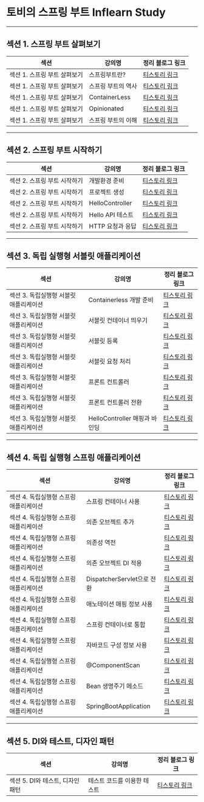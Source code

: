 
# 토비의 스프링 부트 Inflearn Study

---

## 섹션 1. 스프링 부트 살펴보기
| 섹션                 | 강의명           | 정리 블로그 링크                                       |
|--------------------|---------------|-------------------------------------------------|
| 섹션 1. 스프링 부트 살펴보기  | 스프링부트란?        | [티스토리 링크](https://include-hoany.tistory.com/11) |
| 섹션 1. 스프링 부트 살펴보기  | 스프링 부트의 역사     | [티스토리 링크](https://include-hoany.tistory.com/12) |
| 섹션 1. 스프링 부트 살펴보기  | ContainerLess  | [티스토리 링크](https://include-hoany.tistory.com/13) |
| 섹션 1. 스프링 부트 살펴보기  | Opinionated    | [티스토리 링크](https://include-hoany.tistory.com/14) |
| 섹션 1. 스프링 부트 살펴보기| 스프링 부트의 이해     | [티스토리 링크](https://include-hoany.tistory.com/15) |

---

## 섹션 2. 스프링 부트 시작하기
| 섹션                | 강의명             | 정리 블로그 링크                                       |
|-------------------|-----------------|-------------------------------------------------|
| 섹션 2. 스프링 부트 시작하기 | 개발환경 준비         | [티스토리 링크](https://include-hoany.tistory.com/16) |
| 섹션 2. 스프링 부트 시작하기 | 프로젝트 생성         | [티스토리 링크](https://include-hoany.tistory.com/17) |
| 섹션 2. 스프링 부트 시작하기 | HelloController | [티스토리 링크](https://include-hoany.tistory.com/18) |
| 섹션 2. 스프링 부트 시작하기 | Hello API 테스트   | [티스토리 링크](https://include-hoany.tistory.com/19) |
| 섹션 2. 스프링 부트 시작하기 | HTTP 요청과 응답     | [티스토리 링크](https://include-hoany.tistory.com/20) |

---

## 섹션 3. 독립 실행형 서블릿 애플리케이션
| 섹션                       | 강의명                     | 정리 블로그 링크                                       |
|--------------------------|-------------------------|-------------------------------------------------|
| 섹션 3. 독립실행형 서블릿 애플리케이션   | Containerless 개발 준비     | [티스토리 링크](https://include-hoany.tistory.com/21) |
| 섹션 3. 독립실행형 서블릿 애플리케이션   | 서블릿 컨테이너 띄우기            | [티스토리 링크](https://include-hoany.tistory.com/22) |
| 섹션 3. 독립실행형 서블릿 애플리케이션   | 서블릿 등록                  | [티스토리 링크](https://include-hoany.tistory.com/23) |
| 섹션 3. 독립실행형 서블릿 애플리케이션   | 서블릿 요청 처리               | [티스토리 링크](https://include-hoany.tistory.com/24) |
| 섹션 3. 독립실행형 서블릿 애플리케이션   | 프론트 컨트롤러                | [티스토리 링크](https://include-hoany.tistory.com/25) |
| 섹션 3. 독립실행형 서블릿 애플리케이션   | 프론트 컨트롤러 전환             | [티스토리 링크](https://include-hoany.tistory.com/26) |
| 섹션 3. 독립실행형 서블릿 애플리케이션   | HelloController 매핑과 바인딩 | [티스토리 링크](https://include-hoany.tistory.com/27) |

---

## 섹션 4. 독립 실행형 스프링 애플리케이션
| 섹션                     | 강의명                    | 정리 블로그 링크                                       |
|------------------------|------------------------|-------------------------------------------------|
| 섹션 4. 독립실행형 스프링 애플리케이션 | 스프링 컨테이너 사용            | [티스토리 링크](https://include-hoany.tistory.com/28) |
| 섹션 4. 독립실행형 스프링 애플리케이션 | 의존 오브젝트 추가             | [티스토리 링크](https://include-hoany.tistory.com/29) |
| 섹션 4. 독립실행형 스프링 애플리케이션 | 의존성 역전                 | [티스토리 링크](https://include-hoany.tistory.com/30) |
| 섹션 4. 독립실행형 스프링 애플리케이션 | 의존 오브젝트 DI 적용          | [티스토리 링크](https://include-hoany.tistory.com/31) |
| 섹션 4. 독립실행형 스프링 애플리케이션 | DispatcherServlet으로 전환 | [티스토리 링크](https://include-hoany.tistory.com/32) |
| 섹션 4. 독립실행형 스프링 애플리케이션 | 애노테이션 매핑 정보 사용         | [티스토리 링크](https://include-hoany.tistory.com/33) |
| 섹션 4. 독립실행형 스프링 애플리케이션 | 스프링 컨테이너로 통합           | [티스토리 링크](https://include-hoany.tistory.com/34) |
| 섹션 4. 독립실행형 스프링 애플리케이션 | 자바코드 구성 정보 사용          | [티스토리 링크](https://include-hoany.tistory.com/35) |
| 섹션 4. 독립실행형 스프링 애플리케이션 | @ComponentScan         | [티스토리 링크](https://include-hoany.tistory.com/36) |
| 섹션 4. 독립실행형 스프링 애플리케이션 | Bean 생명주기 메소드          | [티스토리 링크](https://include-hoany.tistory.com/37) |
| 섹션 4. 독립실행형 스프링 애플리케이션 | SpringBootApplication  | [티스토리 링크](https://include-hoany.tistory.com/38) |

---

## 섹션 5. DI와 테스트, 디자인 패턴
| 섹션                     | 강의명                    | 정리 블로그 링크                                       |
|------------------------|------------------------|-------------------------------------------------|
| 섹션 5. DI와 테스트, 디자인 패턴  | 테스트 코드를 이용한 테스트        | [티스토리 링크](https://include-hoany.tistory.com/40) |